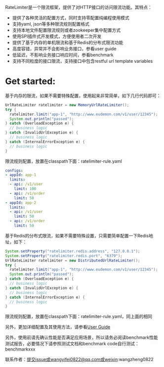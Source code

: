 
RateLimiter是一个限流框架，提供了对HTTP接口的访问限流功能。其特点：
* 提供了各种灵活的配置方式，同时支持零配置纯编程使用模式
* 支持yaml, json等多种限流规则配置格式
* 支持本地文件配置限流规则或者zookeeper集中配置方式
* 使用SPI插件式开发模式，方便使用者二次开发
* 提供了基于内存的单机限流和基于Redis的分布式限流功能
* 高度容错，异常并不会影响业务接口，参看user guide
* 低延迟，不影响业务接口响应时间，参看benchmark
* 支持不同粒度的接口限流，支持接口中包含restful url template variables

# Get started:
基于内存的限流，如果不需要特殊配置，使用起来非常简单，如下几行代码即可：
```java
UrlRateLimiter ratelimiter = new MemoryUrlRateLimiter();
try {
  ratelimiter.limit("app-1", "http://www.eudemon.com/v1/user/12345");
  System.out.println("passed");
} catch (OverloadException e) {
  // business logic
} catch (InvalidUrlException e) {
  // business logic
} catch (InternalErrorException e) {
  // business logic
}
```
限流规则配置，放置在classpath下面：ratelimiter-rule.yaml
```yaml
configs:
- appId: app-1
  limits:
  - api: /v1/user
    limit: 100
  - api: /v1/order
    limit: 50
- appId: app-2
  limits:
  - api: /v1/user
    limit: 50
  - api: /v1/order
    limit: 50
```

基于Redis的分布式限流，如果不需要特殊设置，只需要简单配置一下Redis地址，如下：
```java
System.setProperty("ratelimiter.redis.address", "127.0.0.1");
System.setProperty("ratelimiter.redis.port", "6379");
UrlRateLimiter ratelimiter = new DistributedUrlRateLimiter();
try {
  ratelimiter.limit("app-1", "http://www.eudemon.com/v1/user/12345");
  System.out.println("passed");
} catch (OverloadException e) {
  // business logic
} catch (InvalidUrlException e) {
  // business logic
} catch (InternalErrorException e) {
  // business logic
}
```
限流规则配置，放置在classpath下面：ratelimiter-rule.yaml，同上面的相同

另外，更加详细配置及其使用方法，请参看[User Guide](https://github.com/wangzheng0822/ratelimiter/wiki/User-Guide "User Guide")
 
另外，使用前请先确认性能是否满足应用场景，所以请务必阅读benchmark性能测试报告，必要情况下请参照测试文档和benchmark code自行测试：benchmarkxxx

联系作者：提交issue或wangyifei0822@qq.com或weixin:wangzheng0822

